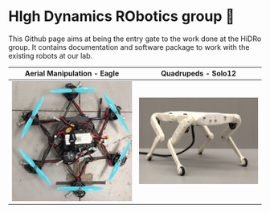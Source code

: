 # HIgh Dynamics RObotics group 👋

This Github page aims at being the entry gate to the work done at the HiDRo group. It contains documentation and software package to work with the existing robots at our lab.

| Aerial Manipulation - Eagle  | Quadrupeds - Solo12 |
| -  | - |
| <a href="/eagle/README.md"><img src="/img/borinot.jpg" width="350"></a>| <a href="/solo/README.md"><img src="/img/solo.png" width="350"></a> |

